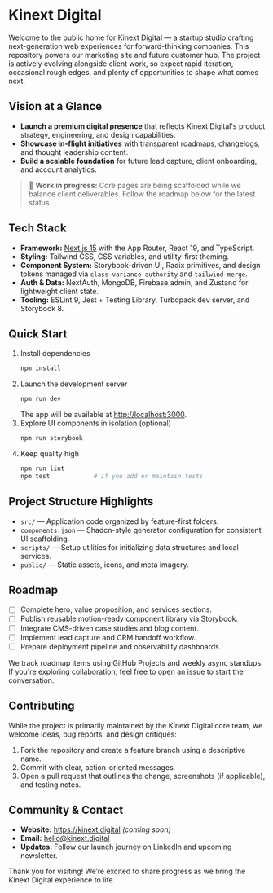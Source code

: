 # Kinext Digital

Welcome to the public home for Kinext Digital — a startup studio crafting next-generation web experiences for forward-thinking companies. This repository powers our marketing site and future customer hub. The project is actively evolving alongside client work, so expect rapid iteration, occasional rough edges, and plenty of opportunities to shape what comes next.

## Vision at a Glance
- **Launch a premium digital presence** that reflects Kinext Digital's product strategy, engineering, and design capabilities.
- **Showcase in-flight initiatives** with transparent roadmaps, changelogs, and thought leadership content.
- **Build a scalable foundation** for future lead capture, client onboarding, and account analytics.

> 🚧 **Work in progress:** Core pages are being scaffolded while we balance client deliverables. Follow the roadmap below for the latest status.

## Tech Stack
- **Framework:** [Next.js 15](https://nextjs.org/) with the App Router, React 19, and TypeScript.
- **Styling:** Tailwind CSS, CSS variables, and utility-first theming.
- **Component System:** Storybook-driven UI, Radix primitives, and design tokens managed via `class-variance-authority` and `tailwind-merge`.
- **Auth & Data:** NextAuth, MongoDB, Firebase admin, and Zustand for lightweight client state.
- **Tooling:** ESLint 9, Jest + Testing Library, Turbopack dev server, and Storybook 8.

## Quick Start
1. Install dependencies
   ```bash
   npm install
   ```
2. Launch the development server
   ```bash
   npm run dev
   ```
   The app will be available at [http://localhost:3000](http://localhost:3000).
3. Explore UI components in isolation (optional)
   ```bash
   npm run storybook
   ```
4. Keep quality high
   ```bash
   npm run lint
   npm test            # if you add or maintain tests
   ```

## Project Structure Highlights
- `src/` — Application code organized by feature-first folders.
- `components.json` — Shadcn-style generator configuration for consistent UI scaffolding.
- `scripts/` — Setup utilities for initializing data structures and local services.
- `public/` — Static assets, icons, and meta imagery.

## Roadmap
- [ ] Complete hero, value proposition, and services sections.
- [ ] Publish reusable motion-ready component library via Storybook.
- [ ] Integrate CMS-driven case studies and blog content.
- [ ] Implement lead capture and CRM handoff workflow.
- [ ] Prepare deployment pipeline and observability dashboards.

We track roadmap items using GitHub Projects and weekly async standups. If you're exploring collaboration, feel free to open an issue to start the conversation.

## Contributing
While the project is primarily maintained by the Kinext Digital core team, we welcome ideas, bug reports, and design critiques:
1. Fork the repository and create a feature branch using a descriptive name.
2. Commit with clear, action-oriented messages.
3. Open a pull request that outlines the change, screenshots (if applicable), and testing notes.

## Community & Contact
- **Website:** https://kinext.digital *(coming soon)*
- **Email:** hello@kinext.digital
- **Updates:** Follow our launch journey on LinkedIn and upcoming newsletter.

Thank you for visiting! We’re excited to share progress as we bring the Kinext Digital experience to life.
